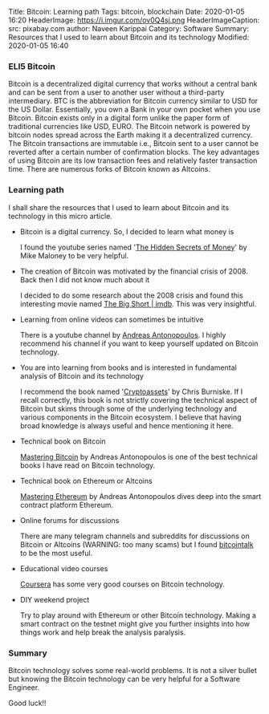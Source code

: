 Title: Bitcoin: Learning path
Tags: bitcoin, blockchain
Date: 2020-01-05 16:20
HeaderImage: https://i.imgur.com/ov0Q4sj.png
HeaderImageCaption: src: pixabay.com
author: Naveen Karippai
Category: Software
Summary: Resources that I used to learn about Bitcoin and its technology
Modified: 2020-01-05 16:40

### ELI5 Bitcoin

Bitcoin is a decentralized digital currency that works without a central bank and can be sent from a user to another user without a third-party intermediary. BTC is the abbreviation for Bitcoin currency similar to USD for the US Dollar. Essentially, you own a Bank in your own pocket when you use Bitcoin. Bitcoin exists only in a digital form unlike the paper form of traditional currencies like USD, EURO. The Bitcoin network is powered by bitcoin nodes spread across the Earth making it a decentralized currency. The Bitcoin transactions are immutable i.e., Bitcoin sent to a user cannot be reverted after a certain number of confirmation blocks. The key advantages of using Bitcoin are its low transaction fees and relatively faster transaction time. There are numerous forks of Bitcoin known as Altcoins.


### Learning path

I shall share the resources that I used to learn about Bitcoin and its technology in this micro article.

* Bitcoin is a digital currency. So, I decided to learn what money is  

    I found the youtube series named '[The Hidden Secrets of Money](https://www.youtube.com/playlist?list=PLE88E9ICdiphYjJkeeLL2O09eJoC8r7Dc)' by Mike Maloney to be very helpful.

* The creation of Bitcoin was motivated by the financial crisis of 2008. Back then I did not know much about it

    I decided to do some research about the 2008 crisis and found this interesting movie named [The Big Short | imdb](https://www.imdb.com/title/tt1596363/). This was very insightful.

* Learning from online videos can sometimes be intuitive

    There is a youtube channel by [Andreas Antonopoulos](https://www.youtube.com/user/aantonop/videos). I highly recommend his channel if you want to keep yourself updated on Bitcoin technology.

* You are into learning from books and is interested in fundamental analysis of Bitcoin and its technology
  
    I recommend the book named '[Cryptoassets](https://www.amazon.com/Cryptoassets-Innovative-Investors-Bitcoin-Beyond/dp/1260026671/ref=sr_1_1?keywords=cryptoassets&qid=1578238797&sr=8-1)' by Chris Burniske.  If I recall correctly, this book is not strictly covering the technical aspect of Bitcoin but skims through some of the underlying technology and various components in the Bitcoin ecosystem. I believe that having broad knowledge is always useful and hence mentioning it here.

* Technical book on Bitcoin
   
    [Mastering Bitcoin](https://github.com/bitcoinbook/bitcoinbook) by Andreas Antonopoulos is one of the best technical books I have read on Bitcoin technology.

* Technical book on Ethereum or Altcoins
  
    [Mastering Ethereum](https://github.com/ethereumbook/ethereumbook) by Andreas Antonopoulos dives deep into the smart contract platform Ethereum.

* Online forums for discussions

    There are many telegram channels and subreddits for discussions on Bitcoin or Altcoins (WARNING: too many scams) but I found [bitcointalk](https://bitcointalk.org/) to be the most useful.

* Educational video courses

    [Coursera](https://www.coursera.org/courses?query=blockchain) has some very good courses on Bitcoin technology.

* DIY weekend project

    Try to play around with Ethereum or other Bitcoin technology. Making a smart contract on the testnet might give you further insights into how things work and help break the analysis paralysis.


### Summary

Bitcoin technology solves some real-world problems. It is not a silver bullet but knowing the Bitcoin technology can be very helpful for a Software Engineer. 

Good luck!!